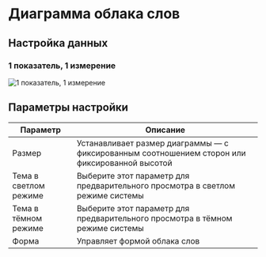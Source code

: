 # Диаграмма облака слов

## Настройка данных

### 1 показатель, 1 измерение

![1 показатель, 1 измерение](https://static-docs.nocobase.com/202410091936018.png)

## Параметры настройки

| Параметр             | Описание                                      |
| ------------------ | ------------------------------------------------ |
| Размер               | Устанавливает размер диаграммы — с фиксированным соотношением сторон или фиксированной высотой |
| Тема в светлом режиме   | Выберите этот параметр для предварительного просмотра в светлом режиме системы |
| Тема в тёмном режиме    | Выберите этот параметр для предварительного просмотра в тёмном режиме системы |
| Форма              | Управляет формой облака слов                 |
